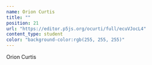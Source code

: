 ```yaml
---
name: Orion Curtis
title: ""
position: 21
url: "https://editor.p5js.org/ocurti/full/ecuVJocL4"
content_type: student
color: "background-color:rgb(255, 255, 255)"
---
```


Orion Curtis
